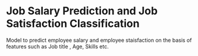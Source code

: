 # Job Salary Prediction and  Job Satisfaction Classification
Model to predict employee salary and employee staisfaction on the basis of features such as  Job title , Age, Skills etc.
